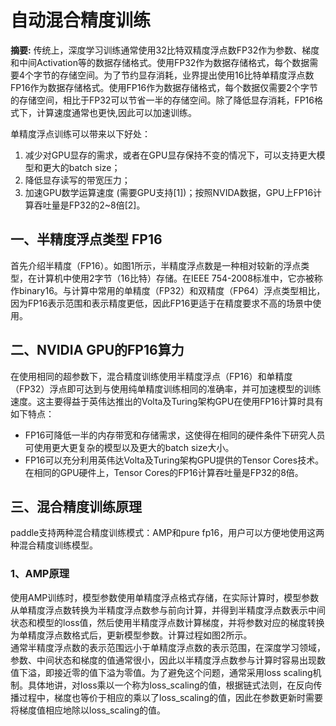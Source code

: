 # 自动混合精度训练
**摘要:** 传统上，深度学习训练通常使用32比特双精度浮点数FP32作为参数、梯度和中间Activation等的数据存储格式。使用FP32作为数据存储格式，每个数据需要4个字节的存储空间。为了节约显存消耗，业界提出使用16比特单精度浮点数FP16作为数据存储格式。使用FP16作为数据存储格式，每个数据仅需要2个字节的存储空间，相比于FP32可以节省一半的存储空间。除了降低显存消耗，FP16格式下，计算速度通常也更快,因此可以加速训练。  
  
单精度浮点训练可以带来以下好处：  
1. 减少对GPU显存的需求，或者在GPU显存保持不变的情况下，可以支持更大模型和更大的batch size；
2. 降低显存读写的带宽压力；
3. 加速GPU数学运算速度 (需要GPU支持[1])；按照NVIDA数据，GPU上FP16计算吞吐量是FP32的2~8倍[2]。  

## 一、半精度浮点类型 FP16
首先介绍半精度（FP16）。如图1所示，半精度浮点数是一种相对较新的浮点类型，在计算机中使用2字节（16比特）存储。在IEEE 754-2008标准中，它亦被称作binary16。与计算中常用的单精度（FP32）和双精度（FP64）浮点类型相比，因为FP16表示范围和表示精度更低，因此FP16更适于在精度要求不高的场景中使用。  
  
## 二、NVIDIA GPU的FP16算力
在使用相同的超参数下，混合精度训练使用半精度浮点（FP16）和单精度（FP32）浮点即可达到与使用纯单精度训练相同的准确率，并可加速模型的训练速度。这主要得益于英伟达推出的Volta及Turing架构GPU在使用FP16计算时具有如下特点：  
- FP16可降低一半的内存带宽和存储需求，这使得在相同的硬件条件下研究人员可使用更大更复杂的模型以及更大的batch size大小。
- FP16可以充分利用英伟达Volta及Turing架构GPU提供的Tensor Cores技术。在相同的GPU硬件上，Tensor Cores的FP16计算吞吐量是FP32的8倍。  
  
## 三、混合精度训练原理
paddle支持两种混合精度训练模式：AMP和pure fp16，用户可以方便地使用这两种混合精度训练模型。  
  
### 1、AMP原理
使用AMP训练时，模型参数使用单精度浮点格式存储，在实际计算时，模型参数从单精度浮点数转换为半精度浮点数参与前向计算，并得到半精度浮点数表示中间状态和模型的loss值，然后使用半精度浮点数计算梯度，并将参数对应的梯度转换为单精度浮点数格式后，更新模型参数。计算过程如图2所示。  
通常半精度浮点数的表示范围远小于单精度浮点数的表示范围，在深度学习领域，参数、中间状态和梯度的值通常很小，因此以半精度浮点数参与计算时容易出现数值下溢，即接近零的值下溢为零值。为了避免这个问题，通常采用loss scaling机制。具体地讲，对loss乘以一个称为loss_scaling的值，根据链式法则，在反向传播过程中，梯度也等价于相应的乘以了loss_scaling的值，因此在参数更新时需要将梯度值相应地除以loss_scaling的值。



